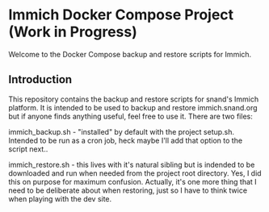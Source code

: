 # Immich Docker Compose Project (Work in Progress)

Welcome to the Docker Compose backup and restore scripts for Immich.

## Introduction

This repository contains the backup and restore scripts for snand's Immich platform.  It is intended to be used to backup and restore immich.snand.org but if anyone finds anything useful, feel free to use it.  There are two files:

immich_backup.sh - "installed" by default with the project setup.sh.  Intended to be run as a cron job, heck maybe I'll add that option to the script next..

immich_restore.sh - this lives with it's natural sibling but is indended to be downloaded and run when needed from the project root directory.  Yes, I did this on purpose for maximum confusion.  Actually, it's one more thing that I need to be deliberate about when restoring, just so I have to think twice when playing with the dev site.